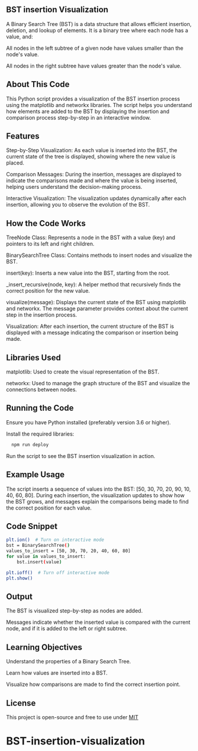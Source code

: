 
## BST insertion Visualization

A Binary Search Tree (BST) is a data structure that allows efficient insertion, deletion, and lookup of elements. It is a binary tree where each node has a value, and:

All nodes in the left subtree of a given node have values smaller than the node's value.

All nodes in the right subtree have values greater than the node's value.


## About This Code

This Python script provides a visualization of the BST insertion process using the matplotlib and networkx libraries. The script helps you understand how elements are added to the BST by displaying the insertion and comparison process step-by-step in an interactive window.

## Features

Step-by-Step Visualization: As each value is inserted into the BST, the current state of the tree is displayed, showing where the new value is placed.

Comparison Messages: During the insertion, messages are displayed to indicate the comparisons made and where the value is being inserted, helping users understand the decision-making process.

Interactive Visualization: The visualization updates dynamically after each insertion, allowing you to observe the evolution of the BST.

## How the Code Works

TreeNode Class: Represents a node in the BST with a value (key) and pointers to its left and right children.

BinarySearchTree Class: Contains methods to insert nodes and visualize the BST.

insert(key): Inserts a new value into the BST, starting from the root.

_insert_recursive(node, key): A helper method that recursively finds the correct position for the new value.

visualize(message): Displays the current state of the BST using matplotlib and networkx. The message parameter provides context about the current step in the insertion process.

Visualization: After each insertion, the current structure of the BST is displayed with a message indicating the comparison or insertion being made.

## Libraries Used

matplotlib: Used to create the visual representation of the BST.

networkx: Used to manage the graph structure of the BST and visualize the connections between nodes.

## Running the Code

Ensure you have Python installed (preferably version 3.6 or higher).

Install the required libraries:

```bash
  npm run deploy
```
Run the script to see the BST insertion visualization in action.

## Example Usage

The script inserts a sequence of values into the BST: [50, 30, 70, 20, 90, 10, 40, 60, 80]. During each insertion, the visualization updates to show how the BST grows, and messages explain the comparisons being made to find the correct position for each value.

## Code Snippet

```bash
plt.ion()  # Turn on interactive mode
bst = BinarySearchTree()
values_to_insert = [50, 30, 70, 20, 40, 60, 80]
for value in values_to_insert:
    bst.insert(value)

plt.ioff()  # Turn off interactive mode
plt.show()
```
## Output

The BST is visualized step-by-step as nodes are added.

Messages indicate whether the inserted value is compared with the current node, and if it is added to the left or right subtree.

## Learning Objectives

Understand the properties of a Binary Search Tree.

Learn how values are inserted into a BST.

Visualize how comparisons are made to find the correct insertion point.

## License

This project is open-source and free to use under  [MIT](https://choosealicense.com/licenses/mit/)

# BST-insertion-visualization
